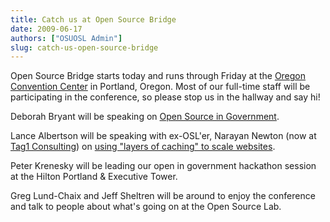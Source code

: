 ```yaml
---
title: Catch us at Open Source Bridge
date: 2009-06-17
authors: ["OSUOSL Admin"]
slug: catch-us-open-source-bridge
---
```


Open Source Bridge starts today and runs through Friday at the [Oregon Convention Center](http://oregoncc.org/) in
Portland, Oregon. Most of our full-time staff will be participating in the conference, so please stop us in the hallway
and say hi!

Deborah Bryant will be speaking on [Open Source in Government](http://opensourcebridge.org/sessions/269).

Lance Albertson will be speaking with ex-OSL'er, Narayan Newton (now at [Tag1 Consulting](http://tag1consulting.com/))
on [using "layers of caching" to scale websites](http://opensourcebridge.org/sessions/133).

Peter Krenesky will be leading our open in government hackathon session at the Hilton Portland & Executive Tower.

Greg Lund-Chaix and Jeff Sheltren will be around to enjoy the conference and talk to people about what's going on at the
Open Source Lab.
